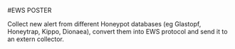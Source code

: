 #EWS POSTER

Collect new alert from different Honeypot databases (eg Glastopf, Honeytrap, Kippo, Dionaea), convert them into EWS protocol and send it to an extern collector.

